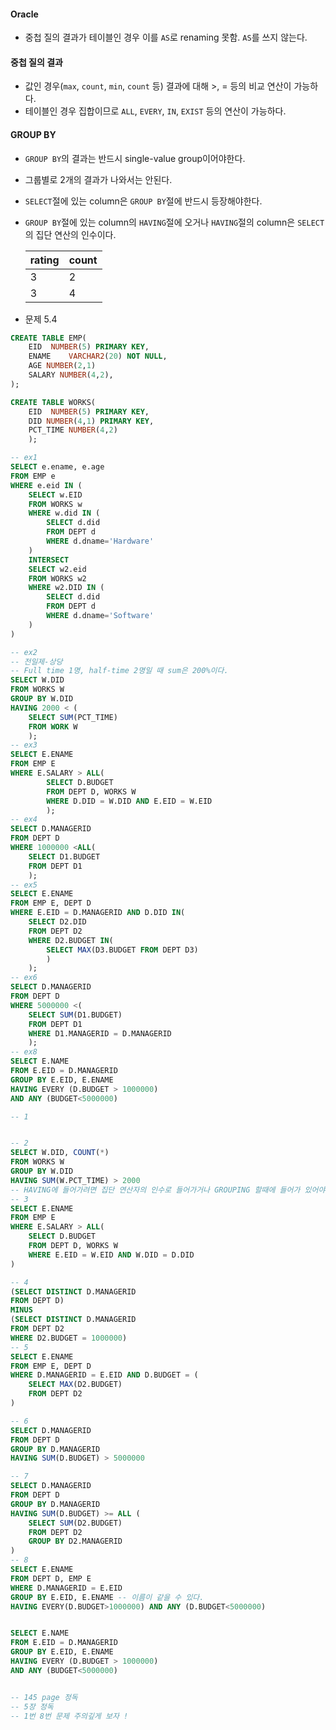 #### Oracle 
- 중첩 질의 결과가 테이블인 경우 이를 `AS`로 renaming 못함. `AS`를 쓰지 않는다.

#### 중첩 질의 결과
- 값인 경우(`max`, `count`, `min`, `count` 등) 결과에 대해 >, = 등의 비교 연산이 가능하다.
- 테이블인 경우 집합이므로 `ALL`, `EVERY`, `IN`, `EXIST` 등의 연산이 가능하다.

#### GROUP BY
- `GROUP BY`의 결과는 반드시 single-value group이어야한다.
- 그룹별로 2개의 결과가 나와서는 안된다.
- `SELECT`절에 있는 column은 `GROUP BY`절에 반드시 등장해야한다.
- `GROUP BY`절에 있는 column의 `HAVING`절에 오거나 `HAVING`절의 column은 `SELECT`의 집단 연산의 인수이다.
  
  
    |rating|count|
    |-|-|
    |3|2|
    |3|4|


- 문제 5.4
```sql
CREATE TABLE EMP(
 	EID  NUMBER(5) PRIMARY KEY, 
	ENAME    VARCHAR2(20) NOT NULL,
	AGE NUMBER(2,1)
 	SALARY NUMBER(4,2),
);

CREATE TABLE WORKS(
 	EID  NUMBER(5) PRIMARY KEY,
	DID NUMBER(4,1) PRIMARY KEY,
	PCT_TIME NUMBER(4,2)
	);

-- ex1
SELECT e.ename, e.age
FROM EMP e
WHERE e.eid IN (
    SELECT w.EID
    FROM WORKS w
    WHERE w.did IN (
        SELECT d.did
        FROM DEPT d
        WHERE d.dname='Hardware'
    )
    INTERSECT
    SELECT w2.eid
    FROM WORKS w2
    WHERE w2.DID IN (
        SELECT d.did
        FROM DEPT d
        WHERE d.dname='Software'
    )
)

-- ex2
-- 전일제-상당
-- Full time 1명, half-time 2명일 때 sum은 200%이다.
SELECT W.DID
FROM WORKS W
GROUP BY W.DID
HAVING 2000 < (
	SELECT SUM(PCT_TIME)
	FROM WORK W
	);
-- ex3
SELECT E.ENAME 
FROM EMP E 
WHERE E.SALARY > ALL(
		SELECT D.BUDGET
		FROM DEPT D, WORKS W
		WHERE D.DID = W.DID AND E.EID = W.EID
		);
-- ex4
SELECT D.MANAGERID
FROM DEPT D
WHERE 1000000 <ALL(
	SELECT D1.BUDGET
	FROM DEPT D1
	);
-- ex5
SELECT E.ENAME
FROM EMP E, DEPT D
WHERE E.EID = D.MANAGERID AND D.DID IN(
	SELECT D2.DID
	FROM DEPT D2
	WHERE D2.BUDGET IN(
		SELECT MAX(D3.BUDGET FROM DEPT D3)
		)
	);
-- ex6
SELECT D.MANAGERID
FROM DEPT D
WHERE 5000000 <(
	SELECT SUM(D1.BUDGET)
	FROM DEPT D1
	WHERE D1.MANAGERID = D.MANAGERID
	);
-- ex8
SELECT E.NAME 
FROM E.EID = D.MANAGERID
GROUP BY E.EID, E.ENAME
HAVING EVERY (D.BUDGET > 1000000)
AND ANY (BUDGET<5000000)
```

```SQL
-- 1


-- 2 
SELECT W.DID, COUNT(*)
FROM WORKS W
GROUP BY W.DID
HAVING SUM(W.PCT_TIME) > 2000
-- HAVING에 들어가려면 집단 연산자의 인수로 들어가거나 GROUPING 할때에 들어가 있어야한다.
-- 3
SELECT E.ENAME
FROM EMP E
WHERE E.SALARY > ALL(
    SELECT D.BUDGET
    FROM DEPT D, WORKS W
    WHERE E.EID = W.EID AND W.DID = D.DID
)

-- 4 
(SELECT DISTINCT D.MANAGERID
FROM DEPT D)
MINUS
(SELECT DISTINCT D.MANAGERID
FROM DEPT D2
WHERE D2.BUDGET = 1000000)
-- 5
SELECT E.ENAME
FROM EMP E, DEPT D
WHERE D.MANAGERID = E.EID AND D.BUDGET = (
    SELECT MAX(D2.BUDGET)
    FROM DEPT D2
)

-- 6
SELECT D.MANAGERID
FROM DEPT D
GROUP BY D.MANAGERID
HAVING SUM(D.BUDGET) > 5000000

-- 7
SELECT D.MANAGERID
FROM DEPT D
GROUP BY D.MANAGERID
HAVING SUM(D.BUDGET) >= ALL (
    SELECT SUM(D2.BUDGET)
    FROM DEPT D2
    GROUP BY D2.MANAGERID
)
-- 8
SELECT E.ENAME
FROM DEPT D, EMP E
WHERE D.MANAGERID = E.EID
GROUP BY E.EID, E.ENAME -- 이름이 같을 수 있다.
HAVING EVERY(D.BUDGET>1000000) AND ANY (D.BUDGET<5000000)


SELECT E.NAME 
FROM E.EID = D.MANAGERID
GROUP BY E.EID, E.ENAME
HAVING EVERY (D.BUDGET > 1000000)
AND ANY (BUDGET<5000000)


-- 145 page 정독
-- 5장 정독
-- 1번 8번 문제 주의깊게 보자 !
```